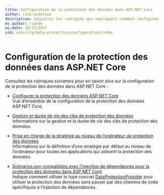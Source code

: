 ```yaml
---
title: Configuration de la protection des données dans ASP.NET Core
author: rick-anderson
description: Consultez les rubriques qui expliquent comment configurer la protection des données dans ASP.NET Core.
ms.author: riande
ms.date: 10/12/2017
uid: security/data-protection/configuration/index
---
```

# <a name="data-protection-configuration-in-aspnet-core"></a>Configuration de la protection des données dans ASP.NET Core

Consultez les rubriques suivantes pour en savoir plus sur la configuration de la protection des données dans ASP.NET Core :

* [Configurer la protection des données ASP.NET Core](xref:security/data-protection/configuration/overview)  
  Vue d’ensemble de la configuration de la protection des données ASP.NET Core.

* [Gestion et durée de vie des clés de protection des données](xref:security/data-protection/configuration/default-settings)  
  Informations sur la gestion et la durée de vie des clés de protection des données.

* [Prise en charge de la stratégie au niveau de l’ordinateur de protection des données](xref:security/data-protection/configuration/machine-wide-policy)  
  Informations sur la définition d’une stratégie par défaut au niveau de l’ordinateur pour toutes les applications qui utilisent la protection des données.

* [Scénarios non compatibles avec l’injection de dépendances pour la protection des données dans ASP.NET Core](xref:security/data-protection/configuration/non-di-scenarios)  
  Indique comment utiliser le type concret [DataProtectionProvider](/dotnet/api/Microsoft.AspNetCore.DataProtection.DataProtectionProvider) pour utiliser la protection des données sans passer par des chemins de code spécifiques à l’injection de dépendances.
